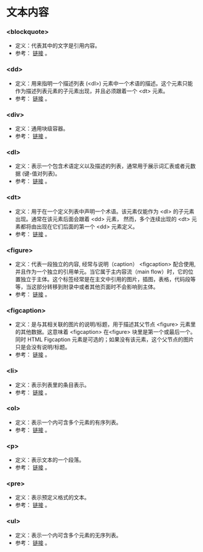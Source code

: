 # 文本内容

### \<blockquote>

- 定义：代表其中的文字是引用内容。
- 参考： [链接](https://developer.mozilla.org/zh-CN/docs/Web/HTML/Element/blockquote) 。

### \<dd>

- 定义：用来指明一个描述列表 (\<dl>) 元素中一个术语的描述。这个元素只能作为描述列表元素的子元素出现，并且必须跟着一个 \<dt> 元素。
- 参考： [链接](https://developer.mozilla.org/zh-CN/docs/Web/HTML/Element/dd) 。

### \<div>

- 定义：通用块级容器。
- 参考： [链接](https://developer.mozilla.org/zh-CN/docs/Web/HTML/Element/div) 。

### \<dl>

- 定义：表示一个包含术语定义以及描述的列表，通常用于展示词汇表或者元数据 (键-值对列表)。
- 参考： [链接](https://developer.mozilla.org/zh-CN/docs/Web/HTML/Element/dl) 。

### \<dt>

- 定义：用于在一个定义列表中声明一个术语。该元素仅能作为 \<dl> 的子元素出现。通常在该元素后面会跟着 \<dd> 元素， 然而，多个连续出现的 \<dt> 元素都将由出现在它们后面的第一个 \<dd> 元素定义。
- 参考： [链接](https://developer.mozilla.org/zh-CN/docs/Web/HTML/Element/dt) 。

### \<figure>

- 定义：代表一段独立的内容, 经常与说明（caption） \<figcaption> 配合使用, 并且作为一个独立的引用单元。当它属于主内容流（main flow）时，它的位置独立于主体。这个标签经常是在主文中引用的图片，插图，表格，代码段等等，当这部分转移到附录中或者其他页面时不会影响到主体。
- 参考： [链接](https://developer.mozilla.org/zh-CN/docs/Web/HTML/Element/figure) 。

### \<figcaption>

- 定义：是与其相关联的图片的说明/标题，用于描述其父节点 \<figure> 元素里的其他数据。这意味着 \<figcaption> 在\<figure> 块里是第一个或最后一个。同时 HTML Figcaption 元素是可选的；如果没有该元素，这个父节点的图片只是会没有说明/标题。
- 参考： [链接](https://developer.mozilla.org/zh-CN/docs/Web/HTML/Element/figcaption) 。

### \<li>

- 定义：表示列表里的条目表示。
- 参考： [链接](https://developer.mozilla.org/zh-CN/docs/Web/HTML/Element/li) 。

### \<ol>

- 定义：表示一个内可含多个元素的有序列表。
- 参考： [链接](https://developer.mozilla.org/zh-CN/docs/Web/HTML/Element/ol) 。

### \<p>

- 定义：表示文本的一个段落。
- 参考： [链接](https://developer.mozilla.org/zh-CN/docs/Web/HTML/Element/p) 。

### \<pre>

- 定义：表示预定义格式的文本。
- 参考： [链接](https://developer.mozilla.org/zh-CN/docs/Web/HTML/Element/pre) 。

### \<ul>

- 定义：表示一个内可含多个元素的无序列表。
- 参考： [链接](https://developer.mozilla.org/zh-CN/docs/Web/HTML/Element/ul) 。
